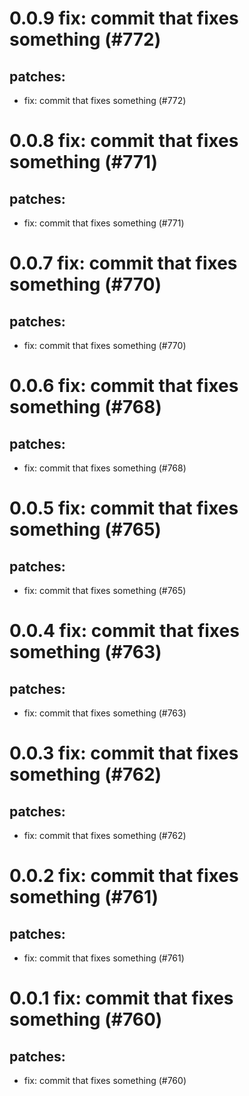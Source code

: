 # 0.0.9 fix: commit that fixes something (#772)

## patches:
* fix: commit that fixes something (#772)

# 0.0.8 fix: commit that fixes something (#771)

## patches:
* fix: commit that fixes something (#771)

# 0.0.7 fix: commit that fixes something (#770)

## patches:
* fix: commit that fixes something (#770)

# 0.0.6 fix: commit that fixes something (#768)

## patches:
* fix: commit that fixes something (#768)

# 0.0.5 fix: commit that fixes something (#765)

## patches:
* fix: commit that fixes something (#765)

# 0.0.4 fix: commit that fixes something (#763)

## patches:
* fix: commit that fixes something (#763)

# 0.0.3 fix: commit that fixes something (#762)

## patches:
* fix: commit that fixes something (#762)

# 0.0.2 fix: commit that fixes something (#761)

## patches:
* fix: commit that fixes something (#761)

# 0.0.1 fix: commit that fixes something (#760)

## patches:
* fix: commit that fixes something (#760)


